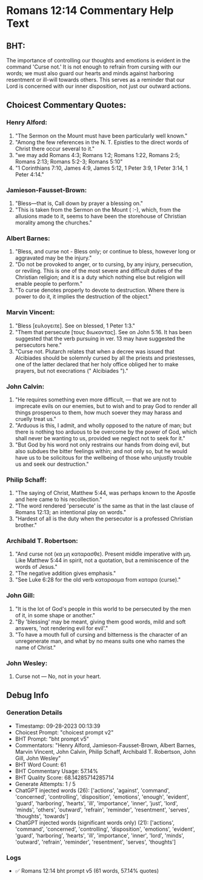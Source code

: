 # Romans 12:14 Commentary Help Text

## BHT:
The importance of controlling our thoughts and emotions is evident in the command 'Curse not.' It is not enough to refrain from cursing with our words; we must also guard our hearts and minds against harboring resentment or ill-will towards others. This serves as a reminder that our Lord is concerned with our inner disposition, not just our outward actions.

## Choicest Commentary Quotes:
### Henry Alford:
1. "The Sermon on the Mount must have been particularly well known."
2. "Among the few references in the N. T. Epistles to the direct words of Christ there occur several to it."
3. "we may add Romans 4:3; Romans 1:2; Romans 1:22, Romans 2:5; Romans 2:13; Romans 5:2-3; Romans 5:10"
4. "1 Corinthians 7:10, James 4:9, James 5:12, 1 Peter 3:9, 1 Peter 3:14, 1 Peter 4:14."

### Jamieson-Fausset-Brown:
1. "Bless—that is, Call down by prayer a blessing on."
2. "This is taken from the Sermon on the Mount ( :-), which, from the allusions made to it, seems to have been the storehouse of Christian morality among the churches."

### Albert Barnes:
1. "Bless, and curse not - Bless only; or continue to bless, however long or aggravated may be the injury."
2. "Do not be provoked to anger, or to cursing, by any injury, persecution, or reviling. This is one of the most severe and difficult duties of the Christian religion; and it is a duty which nothing else but religion will enable people to perform."
3. "To curse denotes properly to devote to destruction. Where there is power to do it, it implies the destruction of the object."

### Marvin Vincent:
1. "Bless [ευλογειτε]. See on blessed, 1 Peter 1:3."
2. "Them that persecute [τους διωκοντας]. See on John 5:16. It has been suggested that the verb pursuing in ver. 13 may have suggested the persecutors here."
3. "Curse not. Plutarch relates that when a decree was issued that Alcibiades should be solemnly cursed by all the priests and priestesses, one of the latter declared that her holy office obliged her to make prayers, but not execrations (" Alcibiades ")."

### John Calvin:
1. "He requires something even more difficult, — that we are not to imprecate evils on our enemies, but to wish and to pray God to render all things prosperous to them, how much soever they may harass and cruelly treat us."
2. "Arduous is this, I admit, and wholly opposed to the nature of man; but there is nothing too arduous to be overcome by the power of God, which shall never be wanting to us, provided we neglect not to seek for it."
3. "But God by his word not only restrains our hands from doing evil, but also subdues the bitter feelings within; and not only so, but he would have us to be solicitous for the wellbeing of those who unjustly trouble us and seek our destruction."

### Philip Schaff:
1. "The saying of Christ, Matthew 5:44, was perhaps known to the Apostle and here came to his recollection."
2. "The word rendered 'persecute' is the same as that in the last clause of Romans 12:13; an intentional play on words."
3. "Hardest of all is the duty when the persecutor is a professed Christian brother."

### Archibald T. Robertson:
1. "And curse not (κα μη καταρασθε). Present middle imperative with μη. Like Matthew 5:44 in spirit, not a quotation, but a reminiscence of the words of Jesus." 
2. "The negative addition gives emphasis." 
3. "See Luke 6:28 for the old verb καταραομα from καταρα (curse)."

### John Gill:
1. "It is the lot of God's people in this world to be persecuted by the men of it, in some shape or another."
2. "By 'blessing' may be meant, giving them good words, mild and soft answers, 'not rendering evil for evil'."
3. "To have a mouth full of cursing and bitterness is the character of an unregenerate man, and what by no means suits one who names the name of Christ."

### John Wesley:
1. Curse not — No, not in your heart.


## Debug Info
### Generation Details
- Timestamp: 09-28-2023 00:13:39
- Choicest Prompt: "choicest prompt v2"
- BHT Prompt: "bht prompt v5"
- Commentators: "Henry Alford, Jamieson-Fausset-Brown, Albert Barnes, Marvin Vincent, John Calvin, Philip Schaff, Archibald T. Robertson, John Gill, John Wesley"
- BHT Word Count: 61
- BHT Commentary Usage: 57.14%
- BHT Quality Score: 68.14285714285714
- Generate Attempts: 1 / 5
- ChatGPT injected words (26):
	['actions', 'against', 'command', 'concerned', 'controlling', 'disposition', 'emotions', 'enough', 'evident', 'guard', 'harboring', 'hearts', 'ill', 'importance', 'inner', 'just', 'lord', 'minds', 'others', 'outward', 'refrain', 'reminder', 'resentment', 'serves', 'thoughts', 'towards']
- ChatGPT injected words (significant words only) (21):
	['actions', 'command', 'concerned', 'controlling', 'disposition', 'emotions', 'evident', 'guard', 'harboring', 'hearts', 'ill', 'importance', 'inner', 'lord', 'minds', 'outward', 'refrain', 'reminder', 'resentment', 'serves', 'thoughts']

### Logs
- ✅ Romans 12:14 bht prompt v5 (61 words, 57.14% quotes)